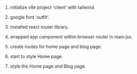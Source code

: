 1) initialize vite project 'client' with tailwind.

2) google font 'outfit'.

3) installed react router library.

4) wrapped app component within browser router in main.jsx.

5) create routes for home page and blog page.

6) start to style Home page.

7) style the Home page and Blog page.